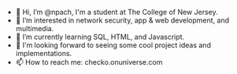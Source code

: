 - 👋 Hi, I’m @npach, I'm a student at The College of New Jersey.
- 👀 I’m interested in network security, app & web development, and multimedia.
- 🌱 I’m currently learning SQL, HTML, and Javascript.
- 💞️ I'm looking forward to seeing some cool project ideas and implementations.
- 📫 How to reach me: checko.onuniverse.com

<!---
npach/npach is a ✨ special ✨ repository because its `README.md` (this file) appears on your GitHub profile.
You can click the Preview link to take a look at your changes.
--->
